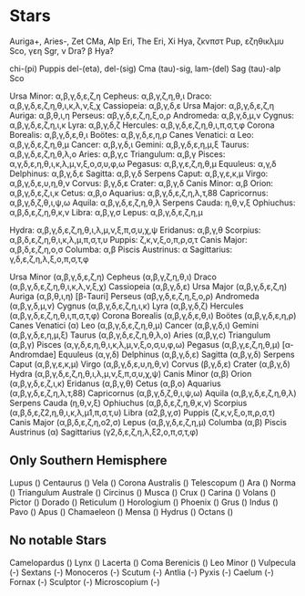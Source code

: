 # Stars

Auriga+, Aries-,
Zet CMa, Alp Eri, The Eri, Xi Hya, ζκνπστ Pup, εζηθικλμυ Sco, γεη Sgr,
ν Dra? β Hya?

chi-(pi) Puppis
del-(eta), del-(sig) Cma
(tau)-sig, lam-(del) Sag
(tau)-alp Sco

Ursa Minor: α,β,γ,δ,ε,ζ,η
Cepheus: α,β,γ,ζ,η,θ,ι
Draco: α,β,γ,δ,ε,ζ,η,θ,ι,κ,λ,ν,ξ,χ
Cassiopeia: α,β,γ,δ,ε
Ursa Major: α,β,γ,δ,ε,ζ,η
Auriga: α,β,θ,ι,η
Perseus: αβ,γ,δ,ε,ζ,η,ξ,ο,ρ
Andromeda: α,β,γ,δ,μ,ν
Cygnus: α,β,γ,δ,ε,ζ,η,ι,κ
Lyra: α,β,γ,δ,ζ
Hercules: α,β,γ,δ,ε,ζ,η,θ,ι,π,σ,τ,φ
Corona Borealis: α,β,γ,δ,ε,θ,ι
Boötes: α,β,γ,δ,ε,η,ρ
Canes Venatici: α
Leo: α,β,γ,δ,ε,ζ,η,θ,μ
Cancer: α,β,γ,δ,ι
Gemini: α,β,γ,δ,ε,η,μ,ξ
Taurus: α,β,γ,δ,ε,ζ,η,θ,λ,ο
Aries: α,β,γ,c
Triangulum: α,β,γ
Pisces: α,γ,δ,ε,η,θ,ι,κ,λ,μ,ν,ξ,ο,σ,υ,φ,ω
Pegasus: α,β,γ,ε,ζ,η,θ,μ
Equuleus: α,γ,δ
Delphinus: α,β,γ,δ,ε
Sagitta: α,β,γ,δ
Serpens Caput: α,β,γ,ε,κ,μ
Virgo: α,β,γ,δ,ε,υ,η,θ,ν
Corvus: β,γ,δ,ε
Crater: α,β,γ,δ
Canis Minor: α,β
Orion: α,β,γ,δ,ε,ζ,ι,κ
Cetus: α,β,ο
Aquarius: α,β,γ,δ,ε,ζ,η,λ,τ,88
Capricornus: α,β,γ,δ,ζ,θ,ι,ψ,ω
Aquila: α,β,γ,δ,ε,ζ,η,θ,λ
Serpens Cauda: η,θ,ν,ξ
Ophiuchus: α,β,δ,ε,ζ,η,θ,κ,ν
Libra: α,β,γ,σ
Lepus: α,β,γ,δ,ε,ζ,η,μ

Hydra: α,β,γ,δ,ε,ζ,η,θ,ι,λ,μ,ν,ξ,π,σ,υ,χ,ψ
Eridanus: α,β,γ,θ
Scorpius: α,β,δ,ε,ζ,η,θ,ι,κ,λ,μ,π,σ,τ,υ
Puppis: ζ,κ,ν,ξ,ο,π,ρ,σ,τ
Canis Major: α,β,δ,ε,ζ,η,ο,σ
Columba: α,β
Piscis Austrinus: α
Sagittarius: γ,δ,ε,ζ,η,λ,ξ,ο,π,σ,τ,φ

Ursa Minor (α,β,γ,δ,ε,ζ,η)
Cepheus (α,β,γ,ζ,η,θ,ι)
Draco (α,β,γ,δ,ε,ζ,η,θ,ι,κ,λ,ν,ξ,χ)
Cassiopeia (α,β,γ,δ,ε)
Ursa Major (α,β,γ,δ,ε,ζ,η)
Auriga (α,β,θ,ι,η) [β-Tauri]
Perseus (αβ,γ,δ,ε,ζ,η,ξ,ο,ρ)
Andromeda (α,β,γ,δ,μ,ν)
Cygnus (α,β,γ,δ,ε,ζ,η,ι,κ)
Lyra (α,β,γ,δ,ζ)
Hercules (α,β,γ,δ,ε,ζ,η,θ,ι,π,σ,τ,φ)
Corona Borealis (α,β,γ,δ,ε,θ,ι)
Boötes (α,β,γ,δ,ε,η,ρ)
Canes Venatici (α)
Leo (α,β,γ,δ,ε,ζ,η,θ,μ)
Cancer (α,β,γ,δ,ι)
Gemini (α,β,γ,δ,ε,η,μ,ξ)
Taurus (α,β,γ,δ,ε,ζ,η,θ,λ,ο)
Aries (α,β,γ,c)
Triangulum (α,β,γ)
Pisces (α,γ,δ,ε,η,θ,ι,κ,λ,μ,ν,ξ,ο,σ,υ,φ,ω)
Pegasus (α,β,γ,ε,ζ,η,θ,μ) [α-Andromdae]
Equuleus (α,γ,δ)
Delphinus (α,β,γ,δ,ε)
Sagitta (α,β,γ,δ)
Serpens Caput (α,β,γ,ε,κ,μ)
Virgo (α,β,γ,δ,ε,υ,η,θ,ν)
Corvus (β,γ,δ,ε)
Crater (α,β,γ,δ)
Hydra (α,β,γ,δ,ε,ζ,η,θ,ι,λ,μ,ν,ξ,π,σ,υ,χ,ψ)
Canis Minor (α,β)
Orion (α,β,γ,δ,ε,ζ,ι,κ)
Eridanus (α,β,γ,θ)
Cetus (α,β,ο)
Aquarius (α,β,γ,δ,ε,ζ,η,λ,τ,88)
Capricornus (α,β,γ,δ,ζ,θ,ι,ψ,ω)
Aquila (α,β,γ,δ,ε,ζ,η,θ,λ)
Serpens Cauda (η,θ,ν,ξ)
Ophiuchus (α,β,δ,ε,ζ,η,θ,κ,ν)
Scorpius (α,β,δ,ε,ζ2,η,θ,ι,κ,λ,μ1,π,σ,τ,υ)
Libra (α2,β,γ,σ)
Puppis (ζ,κ,ν,ξ,ο,π,ρ,σ,τ)
Canis Major (α,β,δ,ε,ζ,η,ο2,σ)
Lepus (α,β,γ,δ,ε,ζ,η,μ)
Columba (α,β)
Piscis Austrinus (α)
Sagittarius (γ2,δ,ε,ζ,η,λ,ξ2,ο,π,σ,τ,φ)

## Only Southern Hemisphere

Lupus ()
Centaurus ()
Vela ()
Corona Australis ()
Telescopum ()
Ara ()
Norma ()
Triangulum Australe ()
Circinus ()
Musca ()
Crux ()
Carina ()
Volans ()
Pictor ()
Dorado ()
Reticulum ()
Horologium ()
Phoenix ()
Grus ()
Indus ()
Pavo ()
Apus ()
Chamaeleon ()
Mensa ()
Hydrus ()
Octans ()

## No notable Stars

Camelopardus ()
Lynx ()
Lacerta ()
Coma Berenicis ()
Leo Minor ()
Vulpecula (-)
Sextans (-)
Monoceros (-)
Scutum (-)
Antlia (-)
Pyxis (-)
Caelum (-)
Fornax (-)
Sculptor (-)
Microscopium (-)
